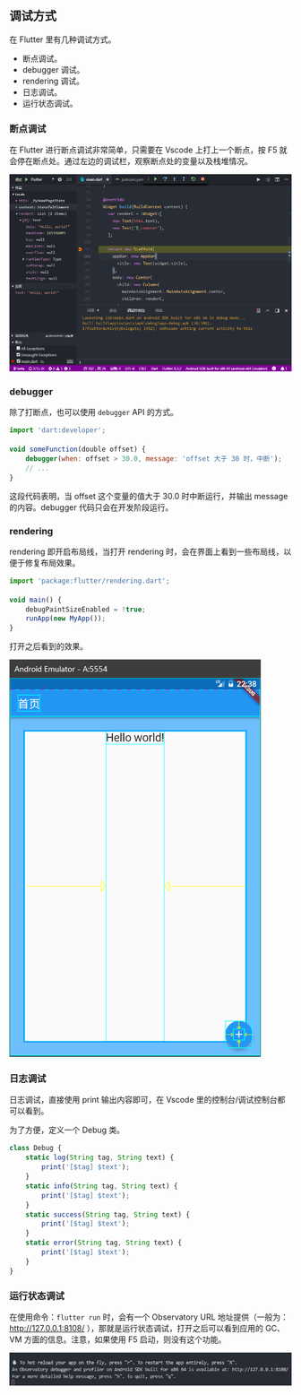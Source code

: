 
## 调试方式
在 Flutter 里有几种调试方式。
- 断点调试。
- debugger 调试。
- rendering 调试。
- 日志调试。
- 运行状态调试。

### 断点调试
在 Flutter 进行断点调试非常简单，只需要在 Vscode 上打上一个断点，按  F5 就会停在断点处。通过左边的调试栏，观察断点处的变量以及栈堆情况。

![](/../../image/16300507327875.png)

### debugger

除了打断点，也可以使用 `debugger` API 的方式。

```js
import 'dart:developer';

void someFunction(double offset) {
    debugger(when: offset > 30.0, message: 'offset 大于 30 时，中断');
    // ...
}
```

这段代码表明，当 offset 这个变量的值大于 30.0 时中断运行，并输出 message 的内容。debugger 代码只会在开发阶段运行。

### rendering
rendering 即开启布局线，当打开 rendering 时，会在界面上看到一些布局线，以便于修复布局效果。

```js
import 'package:flutter/rendering.dart';

void main() {
    debugPaintSizeEnabled = !true;
    runApp(new MyApp());
}
```

打开之后看到的效果。

![](/../../image/20180627223828.png)

### 日志调试
日志调试，直接使用 print 输出内容即可，在 Vscode 里的控制台/调试控制台都可以看到。

为了方便，定义一个 Debug 类。

```js
class Debug {
    static log(String tag, String text) {
        print('[$tag] $text');
    }
    static info(String tag, String text) {
        print('[$tag] $text');
    }
    static success(String tag, String text) {
        print('[$tag] $text');
    }
    static error(String tag, String text) {
        print('[$tag] $text');
    }
}
```

### 运行状态调试
在使用命令：`flutter run` 时，会有一个 Observatory URL 地址提供（一般为：http://127.0.0.1:8108/ ），那就是运行状态调试，打开之后可以看到应用的 GC、VM 方面的信息。注意，如果使用 F5 启动，则没有这个功能。

![](/../../image/164606027812989.png)
